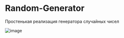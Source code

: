 # Random-Generator
Простенькая реализация генератора случайных чисел

![image](https://github.com/Faer-Foxyc/Random-Generator/assets/75839381/551eaba1-9d29-475c-862d-119e297f3661)

